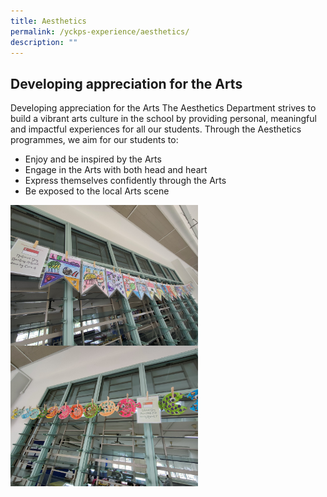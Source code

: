 ```yaml
---
title: Aesthetics
permalink: /yckps-experience/aesthetics/
description: ""
---
```

## Developing appreciation for the Arts

Developing appreciation for the Arts
The Aesthetics Department strives to build a vibrant arts culture in the school by providing personal, meaningful and impactful experiences for all our students. Through the Aesthetics programmes, we aim for our students to:
-	Enjoy and be inspired by the Arts
-	Engage in the Arts with both head and heart
-	Express themselves confidently through the Arts
-	Be exposed to the local Arts scene

<img src="/images/2023/Aesthetics/img20220805131622%20-%20yu%20xin%20stella.jpg" style="width:300px;height:auto;" align="center"><br>
<img src="/images/2023/Aesthetics/img20220805131852%20-%20yu%20xin%20stella.jpg" style="width:300px;height:auto;" align="center">